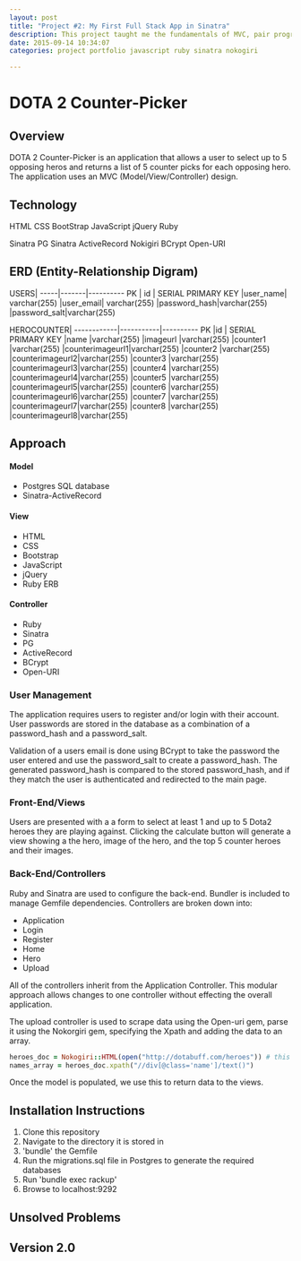 ```yaml
---
layout: post
title: "Project #2: My First Full Stack App in Sinatra"
description: This project taught me the fundamentals of MVC, pair programming, and also gave me enough time to play with scraping data.
date: 2015-09-14 10:34:07
categories: project portfolio javascript ruby sinatra nokogiri

---
```


# DOTA 2 Counter-Picker
## Overview

  DOTA 2 Counter-Picker is an application that allows a user to select up to 5 opposing heros and returns a list of 5 counter picks for each opposing hero.  The application uses an MVC (Model/View/Controller) design.

## Technology

  HTML
  CSS
  BootStrap
  JavaScript
  jQuery
  Ruby

  Sinatra
  PG
  Sinatra ActiveRecord
  Nokigiri
  BCrypt
  Open-URI

## ERD (Entity-Relationship Digram)

USERS|
-----|-------|----------
PK  | id  | SERIAL PRIMARY KEY
    |user_name| varchar(255)
    |user_email| varchar(255)
    |password_hash|varchar(255)
    |password_salt|varchar(255)

HEROCOUNTER|
------------|-----------|----------
PK          |id         | SERIAL PRIMARY KEY
            |name       |varchar(255)
            |imageurl   |varchar(255)
            |counter1   |varchar(255)
            |counterimageurl1|varchar(255)
            |counter2   |varchar(255)
            |counterimageurl2|varchar(255)
            |counter3   |varchar(255)
            |counterimageurl3|varchar(255)
            |counter4   |varchar(255)
            |counterimageurl4|varchar(255)
            |counter5   |varchar(255)
            |counterimageurl5|varchar(255)
            |counter6   |varchar(255)
            |counterimageurl6|varchar(255)
            |counter7   |varchar(255)
            |counterimageurl7|varchar(255)
            |counter8   |varchar(255)
            |counterimageurl8|varchar(255)

## Approach



#### Model

  - Postgres SQL database
  - Sinatra-ActiveRecord

#### View
  - HTML
  - CSS
  - Bootstrap
  - JavaScript
  - jQuery
  - Ruby ERB

#### Controller
  - Ruby
  - Sinatra
  - PG
  - ActiveRecord
  - BCrypt
  - Open-URI

### User Management

  The application requires users to register and/or login with their account.  User passwords are stored in the database as a combination of a password_hash and a password_salt.

  Validation of a users email is done using BCrypt to take the password the user entered and use the password_salt to create a password_hash.  The generated password_hash is compared to the stored password_hash, and if they match the user is authenticated and redirected to the main page.

### Front-End/Views

  Users are presented with a a form to select at least 1 and up to 5 Dota2 heroes they are playing against.  Clicking the calculate button will generate a view showing a the hero, image of the hero, and the top 5 counter heroes and their images.


### Back-End/Controllers

  Ruby and Sinatra are used to configure the back-end.  Bundler is included to manage Gemfile dependencies.  Controllers are broken down into:

  - Application
  - Login
  - Register
  - Home
  - Hero
  - Upload

  All of the controllers inherit from the Application Controller.  This modular approach allows changes to one controller without effecting the overall application.

  The upload controller is used to scrape data using the Open-uri gem, parse it using the Nokorgiri gem, specifying the Xpath and  adding the data to an array.

  ```ruby
  heroes_doc = Nokogiri::HTML(open("http://dotabuff.com/heroes")) # this grabs the page.
  names_array = heroes_doc.xpath("//div[@class='name']/text()")
  ```

  Once the model is populated, we use this to return data to the views.  

## Installation Instructions

1. Clone this repository
2. Navigate to the directory it is stored in
3. 'bundle' the Gemfile
4. Run the migrations.sql file in Postgres to generate the required databases
5. Run 'bundle exec rackup'
6. Browse to localhost:9292

## Unsolved Problems

## Version 2.0
